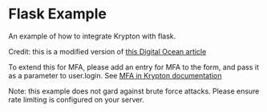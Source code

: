# Flask Example

An example of how to integrate Krypton with flask.

Credit: this is a modified version of [this Digital Ocean article](https://www.digitalocean.com/community/tutorials/how-to-add-authentication-to-your-app-with-flask-login)

To extend this for MFA, please add an entry for MFA to the form, and pass it as a parameter to user.login. See [MFA in Krypton documentation](https://docs.krptn.dev/README-USER-AUTH.html#mfa)

Note: this example does not gard against brute force attacks. Please ensure rate limiting is configured on your server.
